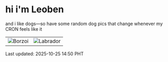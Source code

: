 # hi i'm Leoben

and i like dogs—so have some random dog pics that change whenever my CRON feels like it

|  |  |
|--------|----------|
| ![Borzoi](https://random-dog-vercel.vercel.app/api/random-borzoi?v=1761375049) | ![Labrador](https://random-dog-vercel.vercel.app/api/random-labrador?v=1761375049) |

Last updated: 2025-10-25 14:50 PHT
